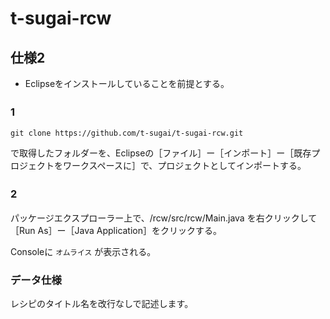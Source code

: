 # t-sugai-rcw

## 仕様2

- Eclipseをインストールしていることを前提とする。


### 1　

```
git clone https://github.com/t-sugai/t-sugai-rcw.git 
```

で取得したフォルダーを、Eclipseの［ファイル］ー［インポート］ー［既存プロジェクトをワークスペースに］で、プロジェクトとしてインポートする。

### 2　

パッケージエクスプローラー上で、/rcw/src/rcw/Main.java を右クリックして［Run As］ー［Java Application］をクリックする。

Consoleに `オムライス` が表示される。

### データ仕様

レシピのタイトル名を改行なしで記述します。
